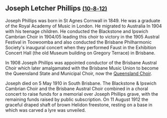 ## Joseph Letcher Phillips <small>[(10‑8‑12)](https://brisbane.discovereverafter.com/profile/31877869 "Go to Memorial Information" )</small>

Joseph Phillips was born in St Agnes Cornwall in 1849. He was a graduate of the Royal Academy of Music in London. He migrated to Australia In 1904 with his teenage children. He conducted the Blackstone and Ipswich Cambrian Choir in 1904/05 leading this choir to victory in the 1905 Austral Festival in Toowoomba and also conducted the Brisbane Philharmonic Society's inaugural concert when they performed Faust in the Exhibition Concert Hall (the old Museum building on Gregory Terrace) in Brisbane. 

In 1908 Joseph Phillips was appointed conductor of the Brisbane Austral Choir which later amalgamated with the Brisbane Music Union to become the Queensland State and Municipal Choir, now the [Queensland Choir](https://qldchoir.com). 

Joseph died on 5 May 1910 in South Brisbane. The Blackstone & Ipswich Cambrian Choir and the Brisbane Austral Choir combined in a choral concert to raise funds for a memorial over Joseph Phillips grave, with the remaining funds raised by public subscription. On 11 August 1912 the graceful draped shaft of brown Helidon freestone, resting on a base in which was carved a lyre was unveiled.
